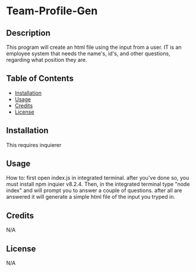 # Team-Profile-Gen

## Description
This program will create an html file using the input from  a user. IT is an employee system that needs the name's, id's, and other questions, regarding what position they are.

## Table of Contents
- [Installation](#installation)
- [Usage](#usage)
- [Credits](#credits)
- [License](#license)

## Installation

This requires inquierer

## Usage
 
How to: first open index.js in integrated terminal. after you've done so, you must install npm inquier v8.2.4. Then, in the integrated terminal type "node index" and will prompt you to answer a couple of questions. after all are answered it will generate a simple html file of the input you tryped in.

## Credits

N/A

## License

N/A
